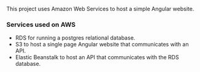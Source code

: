 This project uses Amazon Web Services to host a simple Angular website.

### Services used on AWS

- RDS for running a postgres relational database.
- S3 to host a single page Angular website that communicates with an API.
- Elastic Beanstalk to host an API that communicates with the RDS database.